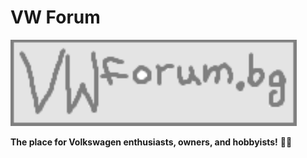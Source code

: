 # VW Forum

![LogoVWForum](src/VWForum/Web/VWForum.Web/wwwroot/LogoVWForum.png)



**The place for Volkswagen enthusiasts, owners, and hobbyists!** 🚗💨

